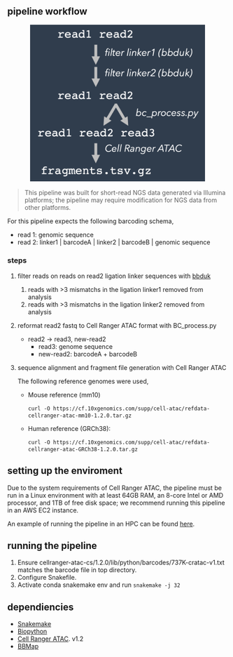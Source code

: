 ## pipeline workflow

<div align="center">
    <img src="../static/snakemake_dag.png" alt="dag" width="400"/>
</div>

> This pipeline was built for short-read NGS data generated via Illumina platforms; the pipeline may require modification for NGS data from other platforms.

For this pipeline expects the following barcoding schema,
- read 1: genomic sequence
- read 2: linker1 | barcodeA | linker2 | barcodeB | genomic sequence

### steps

1. filter reads on reads on read2 ligation linker sequences with [bbduk](https://jgi.doe.gov/data-and-tools/software-tools/bbtools/)
    1. reads with >3 mismatchs in the ligation linker1 removed from analysis
    2. reads with >3 mismatchs in the ligation linker2 removed from analysis

2. reformat read2 fastq to Cell Ranger ATAC format with BC_process.py
    - read2 -> read3, new-read2
        - read3: genome sequence
        - new-read2: barcodeA + barcodeB

3. sequence alignment and fragment file generation with Cell Ranger ATAC
    
    The following reference genomes were used,
    
    - Mouse reference (mm10)
        ```
        curl -O https://cf.10xgenomics.com/supp/cell-atac/refdata-cellranger-atac-mm10-1.2.0.tar.gz
        ```

    - Human reference (GRCh38):
        ```
        curl -O https://cf.10xgenomics.com/supp/cell-atac/refdata-cellranger-atac-GRCh38-1.2.0.tar.gz
        ```
## setting up the enviroment
Due to the system requirements of Cell Ranger ATAC, the pipeline must be run in a Linux environment with at least 64GB RAM, an 8-core Intel or AMD processor, and 1TB of free disk space; we recommend running this pipeline in an AWS EC2 instance.

An example of running the pipeline in an HPC can be found [here](https://github.com/di-0579/Spatial_epigenome-transcriptome_co-sequencing/tree/main/Data_preprocessing/Spatial-ATAC-seq).

## running the pipeline
1. Ensure cellranger-atac-cs/1.2.0/lib/python/barcodes/737K-cratac-v1.txt matches the barcode file in top directory.
2. Configure Snakefile.
3. Activate conda snakemake env and run `snakemake -j 32`

## dependiencies

* [Snakemake](https://snakemake.readthedocs.io/en/stable/index.html)
* [Biopython](https://biopython.org/docs/1.75/api/index.html)
* [Cell Ranger ATAC](https://support.10xgenomics.com/single-cell-atac/software/pipelines/latest/installation). v1.2
* [BBMap](https://jgi.doe.gov/data-and-tools/software-tools/bbtools/)
